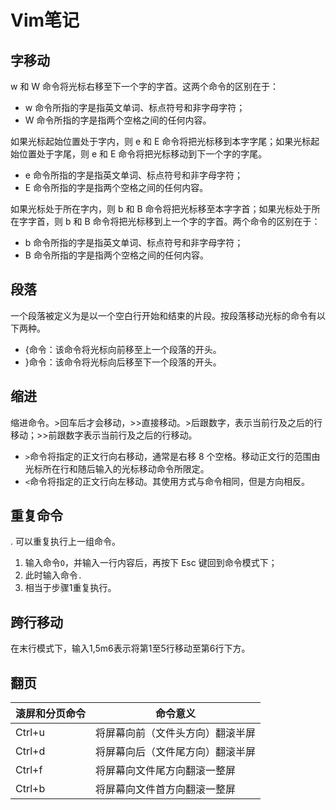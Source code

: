 # Vim笔记

## 字移动


w 和 W 命令将光标右移至下一个字的字首。这两个命令的区别在于：
- w 命令所指的字是指英文单词、标点符号和非字母字符；
- W 命令所指的字是指两个空格之间的任何内容。

如果光标起始位置处于字内，则 e 和 E 命令将把光标移到本字字尾；如果光标起始位置处于字尾，则 e 和 E 命令将把光标移动到下一个字的字尾。
- e 命令所指的字是指英文单词、标点符号和非字母字符；
- E 命令所指的字是指两个空格之间的任何内容。

如果光标处于所在字内，则 b 和 B 命令将把光标移至本字字首；如果光标处于所在字字首，则 b 和 B 命令将把光标移到上一个字的字首。两个命令的区别在于：
- b 命令所指的字是指英文单词、标点符号和非字母字符；
- B 命令所指的字是指两个空格之间的任何内容。

## 段落

一个段落被定义为是以一个空白行开始和结束的片段。按段落移动光标的命令有以下两种。

- {命令：该命令将光标向前移至上一个段落的开头。
- }命令：该命令将光标向后移至下一个段落的开头。

## 缩进

缩进命令。>回车后才会移动，>>直接移动。>后跟数字，表示当前行及之后的行移动；>>前跟数字表示当前行及之后的行移动。

- `>`命令将指定的正文行向右移动，通常是右移 8 个空格。移动正文行的范围由光标所在行和随后输入的光标移动命令所限定。
- `<`命令将指定的正文行向左移动。其使用方式与命令相同，但是方向相反。

## 重复命令

. 可以重复执行上一组命令。

1. 输入命令`O`，并输入一行内容后，再按下 Esc 键回到命令模式下；
2. 此时输入命令`.`
3. 相当于步骤1重复执行。

## 跨行移动

在末行模式下，输入1,5m6表示将第1至5行移动至第6行下方。

## 翻页

| 滚屏和分页命令 | 命令意义                         |
| -------------- | -------------------------------- |
| Ctrl+u         | 将屏幕向前（文件头方向）翻滚半屏 |
| Ctrl+d         | 将屏幕向后（文件尾方向）翻滚半屏 |
| Ctrl+f         | 将屏幕向文件尾方向翻滚一整屏     |
| Ctrl+b         | 将屏幕向文件首方向翻滚一整屏     |

